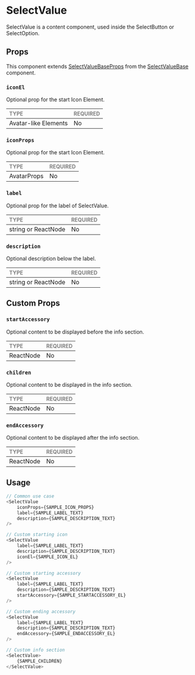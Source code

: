 # SelectValue

SelectValue is a content component, used inside the SelectButton or SelectOption.

## Props

This component extends [SelectValueBaseProps](./foundation/SelectValueBase.types.ts) from the [SelectValueBase](./foundation/SelectValueBase.tsx) component.

### `iconEl`

Optional prop for the start Icon Element.

| <span style="color:gray;font-size:14px">TYPE</span> | <span style="color:gray;font-size:14px">REQUIRED</span> |
| :-------------------------------------------------- | :------------------------------------------------------ |
| Avatar-like Elements                                              | No                                                     |

### `iconProps`

Optional prop for the start Icon Element.

| <span style="color:gray;font-size:14px">TYPE</span> | <span style="color:gray;font-size:14px">REQUIRED</span> |
| :-------------------------------------------------- | :------------------------------------------------------ |
| AvatarProps                                              | No                                                     |

### `label`

Optional prop for the label of SelectValue.

| <span style="color:gray;font-size:14px">TYPE</span> | <span style="color:gray;font-size:14px">REQUIRED</span> |
| :-------------------------------------------------- | :------------------------------------------------------ |
| string or ReactNode                                              | No                                                     |

### `description`

Optional description below the label.

| <span style="color:gray;font-size:14px">TYPE</span> | <span style="color:gray;font-size:14px">REQUIRED</span> |
| :-------------------------------------------------- | :------------------------------------------------------ |
| string or ReactNode                                              | No                                                     |

## Custom Props

### `startAccessory`

Optional content to be displayed before the info section.

| <span style="color:gray;font-size:14px">TYPE</span> | <span style="color:gray;font-size:14px">REQUIRED</span> |
| :-------------------------------------------------- | :------------------------------------------------------ |
| ReactNode                                              | No                                                     |

### `children`

Optional content to be displayed in the info section.

| <span style="color:gray;font-size:14px">TYPE</span> | <span style="color:gray;font-size:14px">REQUIRED</span> |
| :-------------------------------------------------- | :------------------------------------------------------ |
| ReactNode                                              | No                                                     |

### `endAccessory`

Optional content to be displayed after the info section.

| <span style="color:gray;font-size:14px">TYPE</span> | <span style="color:gray;font-size:14px">REQUIRED</span> |
| :-------------------------------------------------- | :------------------------------------------------------ |
| ReactNode                                              | No                                                     |

## Usage

```javascript
// Common use case
<SelectValue 
    iconProps={SAMPLE_ICON_PROPS}
    label={SAMPLE_LABEL_TEXT}
    description={SAMPLE_DESCRIPTION_TEXT}
/>

// Custom starting icon
<SelectValue 
    label={SAMPLE_LABEL_TEXT}
    description={SAMPLE_DESCRIPTION_TEXT}
    iconEl={SAMPLE_ICON_EL}
/>

// Custom starting accessory
<SelectValue 
    label={SAMPLE_LABEL_TEXT}
    description={SAMPLE_DESCRIPTION_TEXT}
    startAccessory={SAMPLE_STARTACCESSORY_EL}
/>

// Custom ending accessory
<SelectValue 
    label={SAMPLE_LABEL_TEXT}
    description={SAMPLE_DESCRIPTION_TEXT}
    endAccessory={SAMPLE_ENDACCESSORY_EL}
/>

// Custom info section
<SelectValue>
    {SAMPLE_CHILDREN}
</SelectValue>
```
